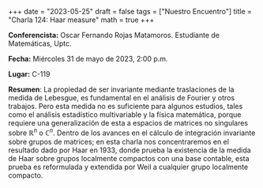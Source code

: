 +++
date  = "2023-05-25"
draft = false
tags  = ["Nuestro Encuentro"]
title = "Charla 124: Haar measure"
math  = true
+++

**Conferencista:** Oscar Fernando Rojas Matamoros. Estudiante de Matemáticas, Uptc.

**Fecha:** Miércoles 31 de mayo de 2023, 2:00 p.m.

**Lugar:** C-119

**Resumen**: La propiedad de ser invariante mediante traslaciones de la medida de Lebesgue, es fundamental en el análisis de Fourier y otros trabajos. Pero esta medida no es suficiente para algunos estudios, tales como el análisis estadístico multivariable y la física matemática, porque requiere una generalización de esta a espacios de matrices no singulares sobre $\mathbb{R}^{n}$ o $\mathbb{C}^{n}$. Dentro de los avances en el cálculo de integración invariante sobre grupos de matrices; en esta charla nos concentraremos en el resultado dado por Haar en 1933, donde prueba la existencia de la medida de Haar sobre grupos localmente compactos con una base contable, esta prueba es reformulada y extendida por Weil a cualquier grupo localmente compacto. 
